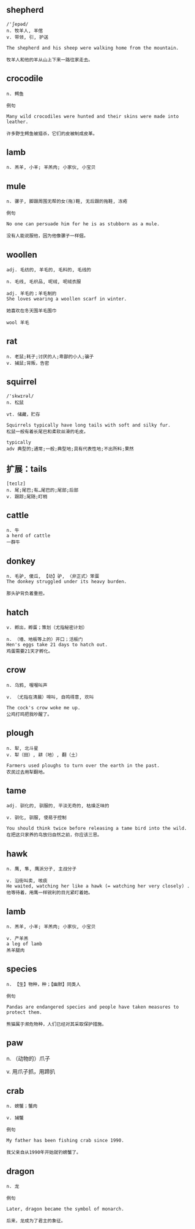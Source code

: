 ## shepherd
```
/'ʃepəd/
n. 牧羊人, 羊倌
v. 带领, 引, 护送

The shepherd and his sheep were walking home from the mountain.

牧羊人和他的羊从山上下来一路往家走去。
```
## crocodile
```
n. 鳄鱼

例句

Many wild crocodiles were hunted and their skins were made into leather.

许多野生鳄鱼被猎杀，它们的皮被制成皮革。
```
## lamb
```
n. 羔羊, 小羊; 羊羔肉; 小家伙, 小宝贝
```
## mule
```
n. 骡子, 脚跟周围无帮的女(拖)鞋, 无后跟的拖鞋, 冻疮

例句

No one can persuade him for he is as stubborn as a mule.

没有人能说服他，因为他像骡子一样倔。
```

## woollen
```
adj. 毛纺的, 羊毛的, 毛料的, 毛线的

n. 毛线, 毛织品, 呢绒, 呢绒衣服

adj. 羊毛的；羊毛制的
She loves wearing a woollen scarf in winter.

她喜欢在冬天围羊毛围巾

wool 羊毛
```

## rat
```
n. 老鼠;耗子;讨厌的人;卑鄙的小人;骗子
v. 捕鼠;背叛，告密
```

## squirrel
```
/'skwɪrəl/
n. 松鼠

vt. 储藏，贮存

Squirrels typically have long tails with soft and silky fur.
松鼠一般有着长尾巴和柔软丝滑的毛皮。

typically
adv 典型的;通常;一般;典型地;具有代表性地;不出所料;果然
```

## 扩展：tails
```
[teɪlz]
n. 尾;尾巴;有…尾巴的;尾部;后部
v. 跟踪;尾随;盯梢
```
## cattle
```
n. 牛
a herd of cattle
一群牛
```
## donkey
```
n. 毛驴, 傻瓜, 【动】驴, 〈非正式〉笨蛋
The donkey struggled under its heavy burden.

那头驴背负着重担。
```
## hatch
```
v. 孵出，孵蛋；策划（尤指秘密计划）

n. （墙、地板等上的）开口；活板门
Hen's eggs take 21 days to hatch out.
鸡蛋需要21天才孵化。
```
## crow
```
n. 乌鸦, 喔喔叫声

v. （尤指在清晨）啼叫, 自鸣得意, 欢叫

The cock's crow woke me up.
公鸡打鸣把我吵醒了。
```
## plough
```
n. 犁, 北斗星
v. 犁（田）, 耕（地）, 翻（土）

Farmers used ploughs to turn over the earth in the past.
农民过去用犁翻地。
```
## tame
```
adj. 驯化的, 驯服的, 平淡无奇的, 枯燥乏味的

v. 驯化, 驯服, 使易于控制

You should think twice before releasing a tame bird into the wild.
在把这只家养的鸟放归自然之前，你应该三思。
```
## hawk
```
n. 鹰, 隼, 鹰派分子, 主战分子

v. 沿街叫卖, 咳痰
He waited, watching her like a hawk (= watching her very closely) .
他等待着，用鹰一样锐利的目光紧盯着她。
```
## lamb
```
n. 羔羊, 小羊; 羊羔肉; 小家伙, 小宝贝

v. 产羊羔
a leg of lamb
羔羊腿肉
```
## species
```
n. 【生】物种，种；【幽默】同类人

例句

Pandas are endangered species and people have taken measures to protect them.

熊猫属于濒危物种，人们已经对其采取保护措施。
```
## paw
n. （动物的）爪子

v. 用爪子抓，用蹄扒
## crab
```
n. 螃蟹；蟹肉

v. 捕蟹

例句

My father has been fishing crab since 1990.

我父亲自从1990年开始就钓螃蟹了。
```
## dragon
```
n. 龙

例句

Later, dragon became the symbol of monarch.

后来，龙成为了君主的象征。
```